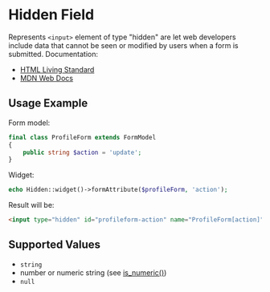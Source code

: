 # Hidden Field

Represents `<input>` element of type "hidden" are let web developers include data that cannot be seen or modified by
users when a form is submitted. Documentation:

- [HTML Living Standard](https://html.spec.whatwg.org/multipage/input.html#hidden-state-(type=hidden))
- [MDN Web Docs](https://developer.mozilla.org/docs/Web/HTML/Element/input/hidden)

## Usage Example

Form model:

```php
final class ProfileForm extends FormModel
{
    public string $action = 'update';
}
```

Widget:

```php
echo Hidden::widget()->formAttribute($profileForm, 'action');
```

Result will be:

```html
<input type="hidden" id="profileform-action" name="ProfileForm[action]" value="update">
```

## Supported Values

- `string`
- number or numeric string (see [is_numeric()](https://www.php.net/manual/en/function.is-numeric.php))
- `null`
